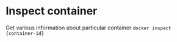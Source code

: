 # Inspect container

Get various information about particular container
`docker inspect {container-id}`
